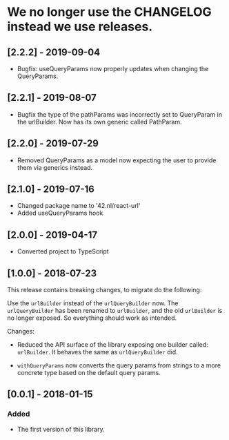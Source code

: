 # We no longer use the CHANGELOG instead we use releases.

## [2.2.2] - 2019-09-04

- Bugfix: useQueryParams now properly updates when changing the QueryParams.

## [2.2.1] - 2019-08-07

- Bugfix the type of the pathParams was incorrectly set to QueryParam
  in the urlBuilder. Now has its own generic called PathParam.

## [2.2.0] - 2019-07-29

- Removed QueryParams as a model now expecting the user to provide
  them via generics instead.

## [2.1.0] - 2019-07-16

- Changed package name to '42.nl/react-url'
- Added useQueryParams hook

## [2.0.0] - 2019-04-17

- Converted project to TypeScript

## [1.0.0] - 2018-07-23

This release contains breaking changes, to migrate do the following:

Use the `urlBuilder` instead of the `urlQueryBuilder` now. The
`urlQueryBuilder` has been renamed to `urlBuilder`, and the old
`urlBuilder` is no longer exposed. So everything should work
as intended.

Changes:

- Reduced the API surface of the library exposing one builder called:
  `urlBuilder`. It behaves the same as `urlQueryBuilder` did.

- `withQueryParams` now converts the query params from strings to
  a more concrete type based on the default query params.

## [0.0.1] - 2018-01-15

### Added

- The first version of this library.
